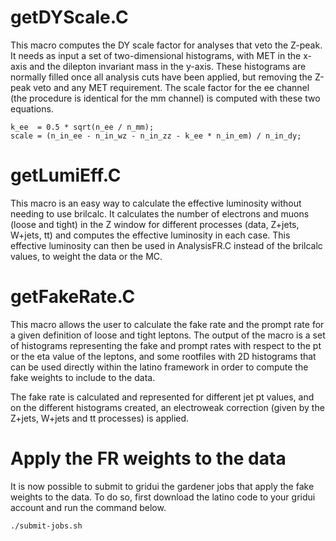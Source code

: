 # getDYScale.C

This macro computes the DY scale factor for analyses that veto the Z-peak. It
needs as input a set of two-dimensional histograms, with MET in the x-axis and
the dilepton invariant mass in the y-axis. These histograms are normally filled
once all analysis cuts have been applied, but removing the Z-peak veto and any
MET requirement. The scale factor for the ee channel (the procedure is identical
for the mm channel) is computed with these two equations.

    k_ee  = 0.5 * sqrt(n_ee / n_mm);
    scale = (n_in_ee - n_in_wz - n_in_zz - k_ee * n_in_em) / n_in_dy;

# getLumiEff.C

This macro is an easy way to calculate the effective luminosity without needing to
use brilcalc. It calculates the number of electrons and muons (loose and tight) in
the Z window for different processes (data, Z+jets, W+jets, tt) and computes the
effective luminosity in each case. This effective luminosity can then be 
used in AnalysisFR.C instead of the brilcalc values, to weight the data or the MC.

# getFakeRate.C

This macro allows the user to calculate the fake rate and the prompt rate for a given
definition of loose and tight leptons. The output of the macro is a set of histograms
representing the fake and prompt rates with respect to the pt or the eta value of the
leptons, and some rootfiles with 2D histograms that can be used directly within the 
latino framework in order to compute the fake weights to include to the data. 

The fake rate is calculated and represented for different jet pt values, and on the
different histograms created, an electroweak correction (given by the Z+jets, W+jets
and tt processes) is applied. 

# Apply the FR weights to the data

It is now possible to submit to gridui the gardener jobs that apply the fake weights
to the data. To do so, first download the latino code to your gridui account and
run the command below.

    ./submit-jobs.sh
